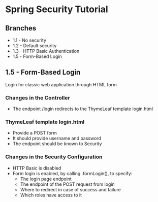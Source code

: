 # Spring Security Tutorial

## Branches

- 1.1 - No security
- 1.2 - Default security
- 1.3 - HTTP Basic Authentication
- 1.5 - Form-Based Login

## 1.5 - Form-Based Login

Login for classic web application through HTML form

### Changes in the Controller

- The endpoint /login redirects to the ThymeLeaf template login.html

### ThymeLeaf template login.html

- Provide a POST form
- It should provide username and password
- The endpoint should be known to Security

### Changes in the Security Configuration

- HTTP Basic is disabled
- Form login is enabled, by calling .formLogin(), to specify:
	- The login page endpoint
	- The endpoint of the POST request from login
	- Where to redirect in case of success and failure
	- Which roles have access to it
